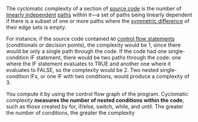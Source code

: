 The cyclomatic complexity of a section of [source code](https://en.wikipedia.org/wiki/Source_code "Source code") is the number of [linearly independent](https://en.wikipedia.org/wiki/Linearly_independent "Linearly independent") [paths](https://en.wikipedia.org/wiki/Path_(graph_theory) "Path (graph theory)") within it—a set of paths being linearly dependent if there is a subset of one or more paths where the [symmetric difference](https://en.wikipedia.org/wiki/Symmetric_difference "Symmetric difference") of their edge sets is empty. 

For instance, if the source code contained `NO` [control flow statements](https://en.wikipedia.org/wiki/Control_flow "Control flow") (conditionals or decision points), the complexity would be 1, since there would be only a single path through the code. If the code had one single-condition IF statement, there would be two paths through the code: one where the IF statement evaluates to TRUE and another one where it evaluates to FALSE, so the complexity would be 2. Two nested single-condition IFs, or one IF with two conditions, would produce a complexity of 3.

You compute it by using the control flow graph of the program. Cyclomatic complexity **measures the number of nested conditions within the code**, such as those created by for, if/else, switch, while, and until. The greater the number of conditions, the greater the complexity